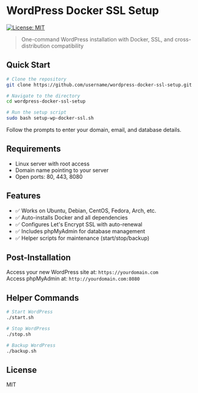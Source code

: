 # WordPress Docker SSL Setup

[![License: MIT](https://img.shields.io/badge/License-MIT-green.svg)](https://opensource.org/licenses/MIT)

> One-command WordPress installation with Docker, SSL, and cross-distribution compatibility

## Quick Start

```bash
# Clone the repository
git clone https://github.com/username/wordpress-docker-ssl-setup.git

# Navigate to the directory
cd wordpress-docker-ssl-setup

# Run the setup script
sudo bash setup-wp-docker-ssl.sh
```

Follow the prompts to enter your domain, email, and database details.

## Requirements

- Linux server with root access
- Domain name pointing to your server
- Open ports: 80, 443, 8080

## Features

- ✅ Works on Ubuntu, Debian, CentOS, Fedora, Arch, etc.
- ✅ Auto-installs Docker and all dependencies
- ✅ Configures Let's Encrypt SSL with auto-renewal
- ✅ Includes phpMyAdmin for database management
- ✅ Helper scripts for maintenance (start/stop/backup)

## Post-Installation

Access your new WordPress site at: `https://yourdomain.com`  
Access phpMyAdmin at: `http://yourdomain.com:8080`

## Helper Commands

```bash
# Start WordPress
./start.sh

# Stop WordPress
./stop.sh

# Backup WordPress
./backup.sh
```

## License

MIT
